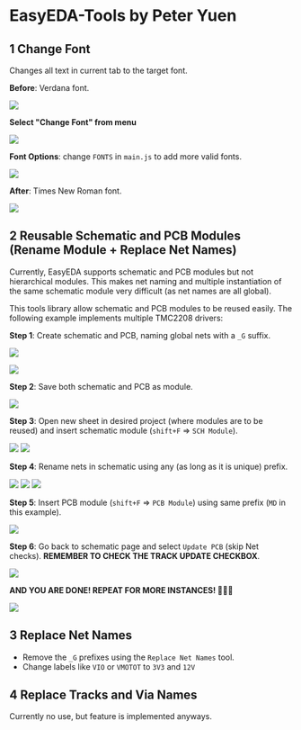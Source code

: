 # EasyEDA-Tools by Peter Yuen
## 1 Change Font

Changes all text in current tab to the target font.

**Before**: Verdana font.

![](imgs/font-before.png)

**Select "Change Font" from menu**

![](imgs/font-select.png)

**Font Options**: change `FONTS` in `main.js` to add more valid fonts.

![](imgs/font-options.png)

**After**: Times New Roman font.

![](imgs/font-after.png)

## 2 Reusable Schematic and PCB Modules (Rename Module + Replace Net Names)

Currently, EasyEDA supports schematic and PCB modules but not hierarchical modules. This makes net naming and multiple instantiation of the same schematic module very difficult (as net names are all global).

This tools library allow schematic and PCB modules to be reused easily. The following example implements multiple TMC2208 drivers:

**Step 1**: Create schematic and PCB, naming global nets with a `_G` suffix.

![](imgs/rename-schematic.png)

![](imgs/rename-pcb.png)

**Step 2**: Save both schematic and PCB as module.

![](imgs/rename-save-as-module.png)

**Step 3**: Open new sheet in desired project (where modules are to be reused) and insert schematic module (`shift+F` => `SCH Module`).

![](imgs/rename-schematic-id.png)
![](imgs/rename-schematic-module-inserted.png)

**Step 4**: Rename nets in schematic using any (as long as it is unique) prefix.

![](imgs/rename-schematic-rename-module.png)
![](imgs/rename-schematic-rename-module-option.png)
![](imgs/rename-schematic-renamed-nets.png)

**Step 5**: Insert PCB module (`shift+F` => `PCB Module`) using same prefix (`MD` in this example).

![](imgs/rename-pcb-module-inserted.png)

**Step 6**: Go back to schematic page and select `Update PCB` (skip Net checks). **REMEMBER TO CHECK THE TRACK UPDATE CHECKBOX**.

![](imgs/rename-update-pcb.png)

**AND YOU ARE DONE! REPEAT FOR MORE INSTANCES! 🎉🎉🎉**

![](imgs/rename-done.png)

## 3 Replace Net Names
- Remove the `_G` prefixes using the `Replace Net Names` tool.
- Change labels like `VIO` or `VMOTOT` to `3V3` and `12V`

## 4 Replace Tracks and Via Names
Currently no use, but feature is implemented anyways.